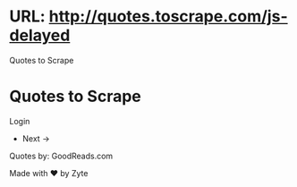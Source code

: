 # URL: http://quotes.toscrape.com/js-delayed



Quotes to Scrape



Quotes to Scrape
================


Login






* Next →


Quotes by: GoodReads.com

Made with ❤  by Zyte



